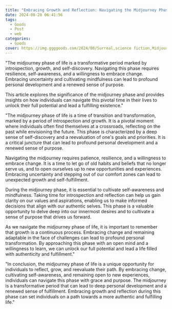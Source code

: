 ```yaml
---
title: "Embracing Growth and Reflection: Navigating the Midjourney Phase of Life"
date: 2024-08-28 06:41:56
tags:
  - Goods
  - Post
  - web
categories:
  - Goods
cover: https://img.ggggoods.com/2024/08/Surreal,science fiction,Midjourney,Midjourney,technology,tech,diagrams,renderings,colors_20240830_00001_.png
---
```


"The midjourney phase of life is a transformative period marked by introspection, growth, and self-discovery. Navigating this phase requires resilience, self-awareness, and a willingness to embrace change. Embracing uncertainty and cultivating mindfulness can lead to profound personal development and a renewed sense of purpose.

This article explores the significance of the midjourney phase and provides insights on how individuals can navigate this pivotal time in their lives to unlock their full potential and lead a fulfilling existence."

"The midjourney phase of life is a time of transition and transformation, marked by a period of introspection and growth. It is a pivotal moment where individuals often find themselves at a crossroads, reflecting on the past while envisioning the future. This phase is characterized by a deep sense of self-discovery and a reevaluation of one's goals and priorities. It is a critical juncture that can lead to profound personal development and a renewed sense of purpose.

Navigating the midjourney requires patience, resilience, and a willingness to embrace change. It is a time to let go of old habits and beliefs that no longer serve us, and to open ourselves up to new opportunities and experiences. Embracing uncertainty and stepping out of our comfort zones can lead to unexpected growth and self-fulfillment.

During the midjourney phase, it is essential to cultivate self-awareness and mindfulness. Taking time for introspection and reflection can help us gain clarity on our values and aspirations, enabling us to make informed decisions that align with our authentic selves. This phase is a valuable opportunity to delve deep into our innermost desires and to cultivate a sense of purpose that drives us forward.

As we navigate the midjourney phase of life, it is important to remember that growth is a continuous process. Embracing change and remaining adaptable in the face of challenges can lead to profound personal transformation. By approaching this phase with an open mind and a willingness to learn, we can unlock our full potential and lead a life filled with authenticity and fulfillment."

"In conclusion, the midjourney phase of life is a unique opportunity for individuals to reflect, grow, and reevaluate their path. By embracing change, cultivating self-awareness, and remaining open to new experiences, individuals can navigate this phase with grace and purpose. The midjourney is a transformative period that can lead to deep personal development and a renewed sense of fulfillment. Embracing growth and reflection during this phase can set individuals on a path towards a more authentic and fulfilling life."
